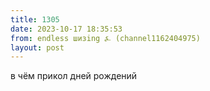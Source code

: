```yaml
---
title: 1305
date: 2023-10-17 18:35:53
from: endless шизing ⍼ (channel1162404975)
layout: post
---
```


в чём прикол дней рождений
